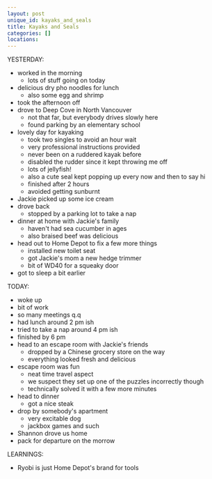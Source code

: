 ```yaml
---
layout: post
unique_id: kayaks_and_seals
title: Kayaks and Seals
categories: []
locations: 
---
```


YESTERDAY:
* worked in the morning
  * lots of stuff going on today
* delicious dry pho noodles for lunch
  * also some egg and shrimp
* took the afternoon off
* drove to Deep Cove in North Vancouver
  * not that far, but everybody drives slowly here
  * found parking by an elementary school
* lovely day for kayaking
  * took two singles to avoid an hour wait
  * very professional instructions provided
  * never been on a ruddered kayak before
  * disabled the rudder since it kept throwing me off
  * lots of jellyfish!
  * also a cute seal kept popping up every now and then to say hi
  * finished after 2 hours
  * avoided getting sunburnt
* Jackie picked up some ice cream
* drove back
  * stopped by a parking lot to take a nap
* dinner at home with Jackie's family
  * haven't had sea cucumber in ages
  * also braised beef was delicious
* head out to Home Depot to fix a few more things
  * installed new toilet seat
  * got Jackie's mom a new hedge trimmer
  * bit of WD40 for a squeaky door
* got to sleep a bit earlier

TODAY:
* woke up
* bit of work
* so many meetings q.q
* had lunch around 2 pm ish
* tried to take a nap around 4 pm ish
* finished by 6 pm
* head to an escape room with Jackie's friends
  * dropped by a Chinese grocery store on the way
  * everything looked fresh and delicious
* escape room was fun
  * neat time travel aspect
  * we suspect they set up one of the puzzles incorrectly though
  * technically solved it with a few more minutes
* head to dinner
  * got a nice steak
* drop by somebody's apartment
  * very excitable dog
  * jackbox games and such
* Shannon drove us home
* pack for departure on the morrow

LEARNINGS:
* Ryobi is just Home Depot's brand for tools
